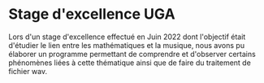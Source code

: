 # Stage d'excellence UGA
Lors d'un stage d'excellence effectué en Juin 2022 dont l'objectif était d'étudier le lien entre les mathématiques et la musique, nous avons pu élaborer un programme permettant de comprendre et d'observer certains phénomènes liées à cette thématique ainsi que de faire du traitement de fichier wav.

